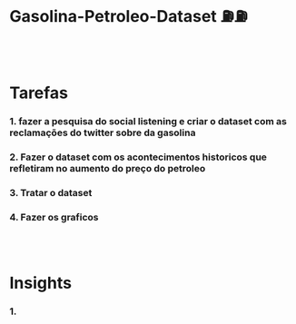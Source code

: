 # Gasolina-Petroleo-Dataset ⛽⛽
<br><br>
# Tarefas
### 1. fazer a pesquisa do social listening e criar o dataset com as  reclamações do twitter sobre da gasolina
### 2. Fazer o dataset com os acontecimentos historicos que refletiram no aumento do preço do petroleo
### 3. Tratar o dataset
### 4. Fazer os graficos
<br><br>
# Insights
### 1.
